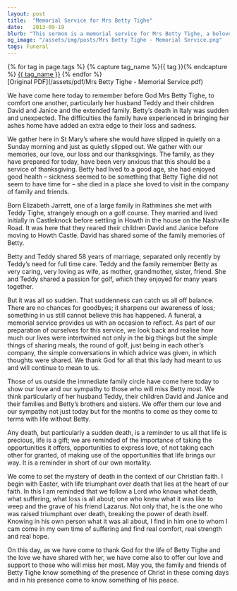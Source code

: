 ```yaml
---
layout: post
title:  "Memorial Service for Mrs Betty Tighe"
date:   2013-09-19
blurb: "This sermon is a memorial service for Mrs Betty Tighe, a beloved member of the community who passed away suddenly. The sermon is a celebration of her life, her love for her family, and her passion for golf. It also reflects on the preciousness of life and the importance of expressing love and not taking each other for granted."
og_image: "/assets/img/posts/Mrs Betty Tighe - Memorial Service.png"
tags: Funeral
---    
```

<div class="tag-pills">
  {% for tag in page.tags %}
    {% capture tag_name %}{{ tag }}{% endcapture %}
    <a href="{{ site.baseurl }}/tag/{{ tag_name }}" class="tag-pill">{{ tag_name }}</a>
  {% endfor %}
</div>
[Original PDF](/assets/pdf/Mrs Betty Tighe - Memorial Service.pdf)

We have come here today to remember before God Mrs Betty Tighe, to comfort one another, particularly her husband Teddy and their children David and Janice and the extended family. Betty’s death in Italy was sudden and unexpected. The difficulties the family have experienced in bringing her ashes home have added an extra edge to their loss and sadness.

We gather here in St Mary’s where she would have slipped in quietly on a Sunday morning and just as quietly slipped out. We gather with our memories, our love, our loss and our thanksgivings. The family, as they have prepared for today, have been very anxious that this should be a service of thanksgiving. Betty had lived to a good age, she had enjoyed good health – sickness seemed to be something that Betty Tighe did not seem to have time for – she died in a place she loved to visit in the company of family and friends.

Born Elizabeth Jarrett, one of a large family in Rathmines she met with Teddy Tighe, strangely enough on a golf course. They married and lived initially in Castleknock before settling in Howth in the house on the Nashville Road. It was here that they reared their children David and Janice before moving to Howth Castle. David has shared some of the family memories of Betty.

Betty and Teddy shared 58 years of marriage, separated only recently by Teddy’s need for full time care. Teddy and the family remember Betty as very caring, very loving as wife, as mother, grandmother, sister, friend. She and Teddy shared a passion for golf, which they enjoyed for many years together.

But it was all so sudden. That suddenness can catch us all off balance. There are no chances for goodbyes; it sharpens our awareness of loss; something in us still cannot believe this has happened. A funeral, a memorial service provides us with an occasion to reflect. As part of our preparation of ourselves for this service, we look back and realise how much our lives were intertwined not only in the big things but the simple things of sharing meals, the round of golf, just being in each other’s company, the simple conversations in which advice was given, in which thoughts were shared. We thank God for all that this lady had meant to us and will continue to mean to us.

Those of us outside the immediate family circle have come here today to show our love and our sympathy to those who will miss Betty most. We think particularly of her husband Teddy, their children David and Janice and their families and Betty’s brothers and sisters. We offer them our love and our sympathy not just today but for the months to come as they come to terms with life without Betty.

Any death, but particularly a sudden death, is a reminder to us all that life is precious, life is a gift; we are reminded of the importance of taking the opportunities it offers, opportunities to express love, of not taking each other for granted, of making use of the opportunities that life brings our way. It is a reminder in short of our own mortality.

We come to set the mystery of death in the context of our Christian faith. I begin with Easter, with life triumphant over death that lies at the heart of our faith. In this I am reminded that we follow a Lord who knows what death, what suffering, what loss is all about; one who knew what it was like to weep and the grave of his friend Lazarus. Not only that, he is the one who was raised triumphant over death, breaking the power of death itself. Knowing in his own person what it was all about, I find in him one to whom I cam come in my own time of suffering and find real comfort, real strength and real hope.

On this day, as we have come to thank God for the life of Betty Tighe and the love we have shared with her, we have come also to offer our love and support to those who will miss her most. May you, the family and friends of Betty Tighe know something of the presence of Christ in these coming days and in his presence come to know something of his peace.

